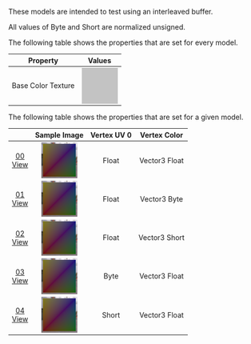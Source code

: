 These models are intended to test using an interleaved buffer.  

All values of Byte and Short are normalized unsigned.  

The following table shows the properties that are set for every model.  

| Property | **Values** |
| :---: | :---: |
| Base Color Texture | [<img src="Figures/Thumbnails/BaseColor_Grey.png" align="middle">](Textures/BaseColor_Grey.png) |


The following table shows the properties that are set for a given model.  

|   | Sample Image | Vertex UV 0 | Vertex Color |
| :---: | :---: | :---: | :---: |
| [00](Buffer_Interleaved_00.gltf)<br>[View](https://bghgary.github.io/glTF-Assets-Viewer/?folder=2&model=0) | [<img src="Figures/Thumbnails/Buffer_Interleaved_00.png" align="middle">](Figures/SampleImages/Buffer_Interleaved_00.png) | Float | Vector3 Float |
| [01](Buffer_Interleaved_01.gltf)<br>[View](https://bghgary.github.io/glTF-Assets-Viewer/?folder=2&model=1) | [<img src="Figures/Thumbnails/Buffer_Interleaved_01.png" align="middle">](Figures/SampleImages/Buffer_Interleaved_01.png) | Float | Vector3 Byte |
| [02](Buffer_Interleaved_02.gltf)<br>[View](https://bghgary.github.io/glTF-Assets-Viewer/?folder=2&model=2) | [<img src="Figures/Thumbnails/Buffer_Interleaved_02.png" align="middle">](Figures/SampleImages/Buffer_Interleaved_02.png) | Float | Vector3 Short |
| [03](Buffer_Interleaved_03.gltf)<br>[View](https://bghgary.github.io/glTF-Assets-Viewer/?folder=2&model=3) | [<img src="Figures/Thumbnails/Buffer_Interleaved_03.png" align="middle">](Figures/SampleImages/Buffer_Interleaved_03.png) | Byte | Vector3 Float |
| [04](Buffer_Interleaved_04.gltf)<br>[View](https://bghgary.github.io/glTF-Assets-Viewer/?folder=2&model=4) | [<img src="Figures/Thumbnails/Buffer_Interleaved_04.png" align="middle">](Figures/SampleImages/Buffer_Interleaved_04.png) | Short | Vector3 Float |
 
